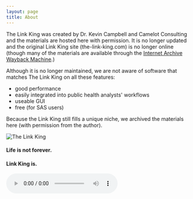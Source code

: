 ```yaml
---
layout: page
title: About
---
```


The Link King was created by Dr. Kevin Campbell and Camelot Consulting and the materials are hosted here with permission.  It is no longer updated and the original Link King site (the-link-king.com) is no longer online (though many of the materials are available through the [Internet Archive Wayback Machine](https://web.archive.org/web/20190619181842/http://the-link-king.com/index.html).) 

Although it is no longer maintained, we are not aware of software that matches The Link King on all these features:
  * good performance
  * easily integrated into public health analysts' workflows
  * useable GUI 
  * free (for SAS users)

Because the Link King still fills a unique niche, we archived the materials here (with permission from the author).


![The Link King](http://the-link-king.party/lk.png)

#### Life is not forever.

#### Link King is.

<audio controls src="https://github.com/mjmaenner/the_link_king/blob/gh-pages/PrinceofDenmark_sMarch-Clarke.wav?raw=true"  type="audio/wav" >
  </audio>
